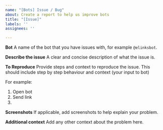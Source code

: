 ```yaml
---
name: "[Bots] Issue / Bug"
about: Create a report to help us improve bots
title: "[Issue]"
labels: ''
assignees: ''

---
```


**Bot**
A name of the bot that you have issues with, for example `@elinksbot`. 

**Describe the issue**
A clear and concise description of what the issue is. 

**To Reproduce**
Provide steps and context to reproduce the issue. This should include step by step behaviour and context (your input to bot)

For example:
1. Open bot
2. Send link <URL>
3. <Error>

**Screenshots**
If applicable, add screenshots to help explain your problem.

**Additional context**
Add any other context about the problem here.
